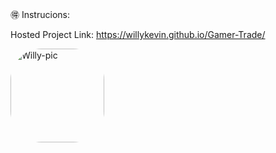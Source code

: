 🉐 Instrucions:

Hosted Project Link: https://willykevin.github.io/Gamer-Trade/

<img align="" alt="Willy-pic" height="150" style="border-radius:50px;" src="https://th.bing.com/th/id/R.1e34f242bab021908851ce62fa8c839e?rik=YVYZEajhOVngoA&pid=ImgRaw&r=0">
